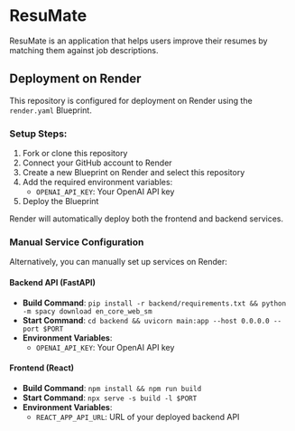 # ResuMate

ResuMate is an application that helps users improve their resumes by matching them against job descriptions.

## Deployment on Render

This repository is configured for deployment on Render using the `render.yaml` Blueprint.

### Setup Steps:

1. Fork or clone this repository
2. Connect your GitHub account to Render
3. Create a new Blueprint on Render and select this repository
4. Add the required environment variables:
   - `OPENAI_API_KEY`: Your OpenAI API key
5. Deploy the Blueprint

Render will automatically deploy both the frontend and backend services.

### Manual Service Configuration

Alternatively, you can manually set up services on Render:

#### Backend API (FastAPI)
- **Build Command**: `pip install -r backend/requirements.txt && python -m spacy download en_core_web_sm`
- **Start Command**: `cd backend && uvicorn main:app --host 0.0.0.0 --port $PORT`
- **Environment Variables**: 
  - `OPENAI_API_KEY`: Your OpenAI API key

#### Frontend (React)
- **Build Command**: `npm install && npm run build`
- **Start Command**: `npx serve -s build -l $PORT`
- **Environment Variables**:
  - `REACT_APP_API_URL`: URL of your deployed backend API
